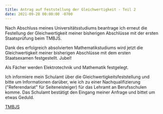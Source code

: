 ```yaml
---
title: Antrag auf Feststellung der Gleichwertigkeit - Teil 2
date: 2021-09-28 00:00:00 -0700
---
```

Nach Abschluss meines Universitätsstudiums beantrage ich erneut die Festellung der Gleichwertigkeit meiner bisherigen Abschlüsse mit der ersten Staatsprüfung beim TMBJS.

Dank des erfolgreich absolvierten Mathematikstudiums wird jetzt die Gleichwertigkeit meiner bisherigen Abschlüsse mit dem ersten Staatsexamen festgestellt. Jubel!

Als Fächer werden Elektrotechnik und Mathematik festgelegt.

Ich informiere mein Schulamt über die Gleichwertigkeitsfeststellung und bitte um Informationen darüber, wie ich zu einer Nachqualifizierung ("Referendariat" für Seiteneisteiger) für das Lehramt an Berufsschulen komme. Das Schulamt bestätigt den Eingang meiner Anfrage und bittet um etwas Geduld.

[TMBJS](https://bildung.thueringen.de/lehrkraefte/seiteneinsteiger)
